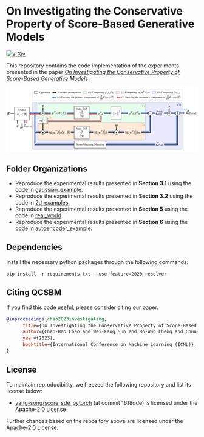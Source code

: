 # On Investigating the Conservative Property of Score-Based Generative Models
[![arXiv](https://img.shields.io/badge/arXiv-2209.12753-b31b1b.svg?style=flat-square)](https://arxiv.org/abs/2209.12753)<br>

This repository contains the code implementation of the experiments presented in the paper [*On Investigating the Conservative Property of Score-Based Generative Models*](https://arxiv.org/abs/2209.12753).

<img src="assets/training.png" alt="training" width="750"/>

## Folder Organizations
- Reproduce the experimental results presented in **Section 3.1** using the code in [gaussian_example](/gaussian_example).
- Reproduce the experimental results presented in **Section 3.2** using the code in [2d_examples](/2d_examples).
- Reproduce the experimental results presented in **Section 5** using the code in [real_world](/real_world).
- Reproduce the experimental results presented in **Section 6** using the code in [autoencoder_example](/autoencoder_example).

## Dependencies
Install the necessary python packages through the following commands:

```
pip install -r requirements.txt --use-feature=2020-resolver
```

## Citing QCSBM
If you find this code useful, please consider citing our paper.
```bib
@inproceedings{chao2023investigating,
      title={On Investigating the Conservative Property of Score-Based Generative Models}, 
      author={Chen-Hao Chao and Wei-Fang Sun and Bo-Wun Cheng and Chun-Yi Lee},
      year={2023},
      booktitle={International Conference on Machine Learning (ICML)},
}
```

## License

To maintain reproducibility, we freezed the following repository and list its license below:
- [yang-song/score_sde_pytorch](https://github.com/yang-song/score_sde_pytorch) (at commit 1618dde) is licensed under the [Apache-2.0 License](https://github.com/yang-song/score_sde_pytorch/blob/main/LICENSE)

Further changes based on the repository above are licensed under the [Apache-2.0 License](LICENSE).
